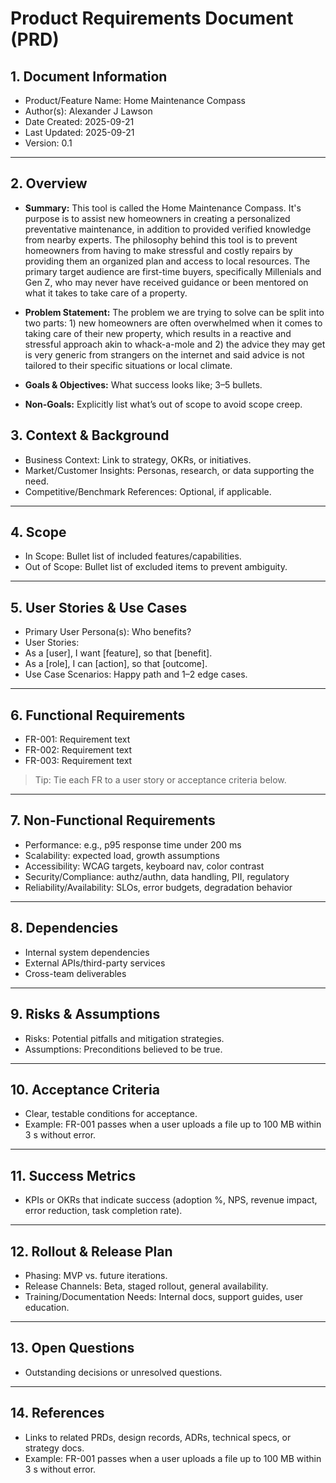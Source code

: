 # Product Requirements Document (PRD)

## 1. Document Information
- Product/Feature Name: Home Maintenance Compass
- Author(s): Alexander J Lawson
- Date Created: 2025-09-21
- Last Updated: 2025-09-21
- Version: 0.1
---
## 2. Overview
- **Summary:**
  This tool is called the Home Maintenance Compass. It's purpose is to assist new homeowners in creating a personalized preventative maintenance, in addition to provided verified knowledge from nearby experts. The philosophy behind this tool is to prevent homeowners from having to make stressful and costly repairs by providing them an organized plan and access to local resources. The primary target audience are first-time buyers, specifically Millenials and Gen Z, who may never have received guidance or been mentored on what it takes to take care of a property.
  
- **Problem Statement:**
The problem we are trying to solve can be split into two parts: 1) new homeowners are often overwhelmed when it comes to taking care of their new property, which results in a reactive and stressful approach akin to whack-a-mole and 2) the advice they may get is very generic from strangers on the internet and said advice is not tailored to their specific situations or local climate.
- **Goals & Objectives:** What success looks like; 3–5 bullets.
- **Non-Goals:** Explicitly list what’s out of scope to avoid scope creep.

## 3. Context & Background
- Business Context: Link to strategy, OKRs, or initiatives.
- Market/Customer Insights: Personas, research, or data supporting the need.
- Competitive/Benchmark References: Optional, if applicable.
---
## 4. Scope
- In Scope: Bullet list of included features/capabilities.
- Out of Scope: Bullet list of excluded items to prevent ambiguity.
---
## 5. User Stories & Use Cases
- Primary User Persona(s): Who benefits?
- User Stories:
- As a [user], I want [feature], so that [benefit].
- As a [role], I can [action], so that [outcome].
- Use Case Scenarios: Happy path and 1–2 edge cases.
---
## 6. Functional Requirements
- FR-001: Requirement text
- FR-002: Requirement text
- FR-003: Requirement text
> Tip: Tie each FR to a user story or acceptance criteria below.
---
## 7. Non-Functional Requirements
- Performance: e.g., p95 response time under 200 ms
- Scalability: expected load, growth assumptions
- Accessibility: WCAG targets, keyboard nav, color contrast
- Security/Compliance: authz/authn, data handling, PII, regulatory
- Reliability/Availability: SLOs, error budgets, degradation behavior
---
## 8. Dependencies
- Internal system dependencies
- External APIs/third-party services
- Cross-team deliverables
---
## 9. Risks & Assumptions
- Risks: Potential pitfalls and mitigation strategies.
- Assumptions: Preconditions believed to be true.
---
## 10. Acceptance Criteria
- Clear, testable conditions for acceptance.
- Example: FR-001 passes when a user uploads a file up to 100 MB within 3 s without
error.
---
## 11. Success Metrics
- KPIs or OKRs that indicate success (adoption %, NPS, revenue impact, error
reduction, task completion rate).
---
## 12. Rollout & Release Plan
- Phasing: MVP vs. future iterations.
- Release Channels: Beta, staged rollout, general availability.
- Training/Documentation Needs: Internal docs, support guides, user education.
---
## 13. Open Questions
- Outstanding decisions or unresolved questions.
---
## 14. References
- Links to related PRDs, design records, ADRs, technical specs, or strategy docs.
- Example: FR-001 passes when a user uploads a file up to 100 MB within 3 s without
error.
